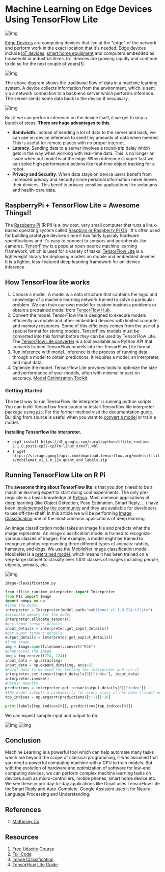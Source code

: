 # Machine Learning on Edge Devices Using TensorFlow Lite

![img](logo.png)

[Edge Devices](https://en.wikipedia.org/wiki/Edge_device) are computing devices that live at the "edge" of the network and perform work in the exact location that 
it's needed. Edge devices include [IoT devices](https://en.wikipedia.org/wiki/Internet_of_things), [smart home equipment](https://www.pcmag.com/news/the-best-smart-home-devices-for-2020) 
and computers embedded as household or industrial items. IoT devices are growing rapidly and continue to do so for the next couple of years[1]. 

![img](traditional.png)

The above diagram shows the traditional flow of data in a machine learning system. A device collects information from the environment, which is sent via a network connection
to a back-end server which performs inference. The server sends some data back to the device if neccasary.

![img](edge.png)

But if we can perform inference on the device itself, it we get to skip a bunch of steps. **There are huge advantages to this**. 

* **Bandwidth**. Instead of sending a lot of data to the server and back, we can use on device inference to send tiny amounts of data when needed. This is useful 
for remote places with no proper internet. 
* **Latency**. Sending data to a server involves a round-trip delay which gets in the way when working with real-time data. This is no longer an issue when out model
is at the edge. When inference is super fast we can solve high performance actions like real-time object tracking for a robot. 
* **Privacy and Security**. When data stays on device users benefit from increased privacy and security since personal information never leaves their devices. This 
benefits privacy sensitive applications like webcams and health-care data.

## RaspberryPi + TensorFlow Lite = Awesome Things!!

The [Raspberry Pi](https://www.raspberrypi.org/) (R Pi) is a low cost, very small computer that runs a linux-based operating system called [Raspbian or Raspberry Pi OS](https://www.raspberrypi.org/downloads/)
. It's often used for building prototype devices since it has fairly typicaly hardware specifications and it's easy to connect to sensors and peripherals like cameras.
[TensorFlow](https://www.tensorflow.org/) is a popular open-source machine learning framework, which is used for a variety of tasks. [TensorFlow Lite](https://www.tensorflow.org/lite/) is a lightweight library
for deploying models on mobile and embedded devices. It is a lighter, less-featured deep learning framework for on-device inference.  


## How TensorFlow lite works
 1. Choose a model. A model is a data structure that contains the logic and knowledge of a machine learning network trained to solve a particular problem. We can train our own model for custom business problems or obtain a pretrained model from [TensorFlow Hub](https://www.tensorflow.org/hub).
 2. Convert the model. TensorFlow lite is designed to execute models efficiently on mobile and other embedded devices with limited compute and memory resources. Some of this efficiency comes from the use of a special format for storing models. TensorFlow models must be converted into this format before they can be used by TensorFlow Lite. The [TensorFlow Lite converter](https://www.tensorflow.org/lite/convert) is a tool available as a Python API that converts trained TensorFlow models into the TensorFlow Lite format.
 3. Run inference with model. Inference is the process of running data through a model to obtain predictions. It requires a model, an interpreter, and input data.
 4. Optimize the model. TensorFlow Lite provides tools to optimize the size and performance of your models, often with minimal impact on accuracy. [Model Optimization Toolkit](https://www.tensorflow.org/lite/guide/get_started#model_optimization_toolkit).
 
 
 ### Getting Started
The best way to run TensorFlow lite interpreter is running python scripts. You can build Tensorflow from source or install Tensorflow lite interpreter package using `pip`. For the former method visit the 
documentation [guide](https://www.tensorflow.org/install/source_rpi). Building from source is useful when you want to [convert a model](https://www.tensorflow.org/lite/devguide#2_convert_the_model_format) or train a model.


**Installing Tensorflow lite interpreter.**

* `pip3 install https://dl.google.com/coral/python/tflite_runtime-2.1.0.post1-cp37-cp37m-linux_armv7l.whl`
* `$ wget https://storage.googleapis.com/download.tensorflow.org/models/tflite/mobilenet_v1_1.0_224_quant_and_labels.zip`

 

## Running TensorFlow Lite on R Pi

The **awesome thing about TensorFlow lite** is that you don't need to be a machine learning expert to start doing cool experiments. The only pre-requisite is a basic knowledge of [Python](https://www.learnpython.org/). Most common applications of deep learning (like Object Detection, Pose Estimation, Smart Reply, ...) have been [implemented by the community](https://www.tensorflow.org/lite/models) and they are available for developers to use off-the-shelf.
In this article we will be performing [Image Classification](https://developers.google.com/machine-learning/practica/image-classification) one of the most common applications of deep learning.

An image classification model takes an image file and predicts what the image represents. An image classification model is trained to recognize various classes of images. For example, a model might be trained to recognize photos representing three different types of animals: rabbits, hamsters, and dogs. We use the [MobileNet](https://arxiv.org/abs/1704.04861) image classification model. MobileNet is a [pretrained model](https://towardsdatascience.com/transfer-learning-from-pre-trained-models-f2393f124751), which means it has been trained on a very-large dataset to classify over 1000 classes of images including people, objects, animals, etc.


![img](steps.png)



`image-classification.py`

```python
from tflite_runtime.interpreter import Interpreter
from PIL import Image
import numpy as np
#load the model
interpreter = Interpreter(model_path="mobilenet_v1_1.0.224.tflite")
#allocate memory for the model
interpreter.allocate_tensors()
#get input tensors details
input_details = interpreter.get_input_details()
#get ouput tensors details
output_details = interpreter.get_ouptut_details()
#load image
img = Image.open(filename).convert("RGB")
#preprocess the image
img = img.resize((224, 224))
input_data = np.array(img)
input_data = np.expand_dims(img, axis=0)
#Point data to be used for testing the interpreter and run it
interpreter.set_tensor(input_details[0]["index"], input_data)
interpreter.invoke()
#Obtain Results
predictions = interpreter.get_tensor(output_details[0]["index"])
#THe model outputs a probability for every class it has been trained on, we take the top 10 most probable classes.
top_indices = np.argsort(predictions)[::-1][:10] 

print(labels[top_indices[0]], predictions[top_indices[0]])
```

We can expect sample input and output to be.

![img](doginput.png) ![img](dogoutput.png)

## Conclusion

Machine Learning is a powerful tool which can help automate many tasks which are beyond the scope of classical programming, it was assumed that you need a powerful computing machine with a GPU to train models. But with the evolution of hardware and optimization of software for low-end computing devices, we can perform complex machine learning tasks on devices such as micro-controllers, mobile phones, smart home device,etc. We see these in our day-to-day applications like Gmail uses TensorFlow Lite for Smart Reply and Auto-Complete. Google Assistent uses it for Natural Language Processing and Understanding. 


## References 

1.  [McKinsey Co](https://www.mckinsey.com/industries/private-equity-and-principal-investors/our-insights/growing-opportunities-in-the-internet-of-things)


## Resources
1. [Free Udacity Course](https://www.udacity.com/course/intro-to-tensorflow-lite--ud190)
2. [Full Code](https://github.com/tensorflow/examples/tree/master/lite/examples/image_classification/raspberry_pi)
3. [Image Classification](https://www.tensorflow.org/lite/models/image_classification/overview)
4. [TensorFlow Lite Guide](https://www.tensorflow.org/lite/guide)
